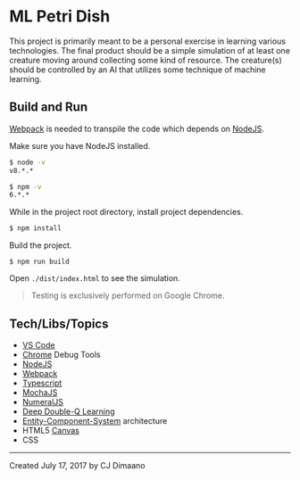 # ML Petri Dish

This project is primarily meant to be a personal exercise in learning various technologies.  The
final product should be a simple simulation of at least one creature moving around collecting some
kind of resource.  The creature(s) should be controlled by an AI that utilizes some technique of
machine learning.

## Build and Run

[Webpack](https://webpack.github.io/) is needed to transpile the code which depends on
[NodeJS](https://nodejs.org/).

Make sure you have NodeJS installed.

```bash
$ node -v
v8.*.*
```

```bash
$ npm -v
6.*.*
```

While in the project root directory, install project dependencies.

```bash
$ npm install
```

Build the project.

```
$ npm run build
```

Open `./dist/index.html` to see the simulation.

> Testing is exclusively performed on Google Chrome.

## Tech/Libs/Topics

* [VS Code](https://code.visualstudio.com/)
* [Chrome](https://www.google.com/chrome/) Debug Tools
* [NodeJS](https://nodejs.org/en/)
* [Webpack](https://webpack.js.org/)
* [Typescript](https://www.typescriptlang.org/)
* [MochaJS](https://mochajs.org/)
* [NumeralJS](http://numeraljs.com/)
* [Deep Double-Q Learning](https://en.wikipedia.org/wiki/Q-learning#Double_Q-learning)
* [Entity-Component-System](https://en.wikipedia.org/wiki/Entity_component_system) architecture
* HTML5 [Canvas](https://developer.mozilla.org/en-US/docs/Web/API/Canvas_API)
* CSS

---

Created July 17, 2017 by CJ Dimaano

